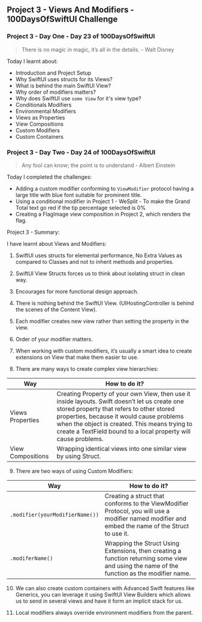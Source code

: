 
## Project 3 - Views And Modifiers - 100DaysOfSwiftUI Challenge

### Project 3 - Day One - Day 23 of 100DaysOfSwiftUI

> There is no magic in magic, it’s all in the details. - Walt Disney

Today I learnt about:
- Introduction and Project Setup
- Why SwiftUI uses structs for its Views?
- What is behind the main SwiftUI View?
- Why order of modifiers matters?
- Why does SwiftUI use `some View` for it's view type?
- Conditionals Modifiers
- Environmental Modifiers
- Views as Properties
- View Compositions
- Custom Modifiers
- Custom Containers

### Project 3 - Day Two - Day 24 of 100DaysOfSwiftUI

> Any fool can know; the point is to understand - Albert Einstein

Today I completed the challenges:
- Adding a custom modifier conforming to `ViewModifier` protocol having a large title with blue font suitable for prominent title.
- Using a conditional modifier in Project 1 - WeSplit - To make the Grand Total text go red if the tip percentage selected is 0%
- Creating a FlagImage view composition in Project 2, which renders the flag.

Project 3 - Summary:

I have learnt about Views and Modifiers:

1. SwiftUI uses structs for elemental performance, No Extra Values as compared to Classes and not to inherit methods and properties.

2. SwiftUI View Structs forces us to think about isolating struct in clean way.

3. Encourages for more functional design approach.

4. There is nothing behind the SwiftUI View. (UIHostingController is behind the scenes of the Content View).

5. Each modifier creates new view rather than setting the property in the view.

6. Order of your modifier matters.

7. When working with custom modifiers, it’s usually a smart idea to create extensions on View that make them easier to use.

8. There are many ways to create complex view hierarchies:
  
| Way | How to do it? |
| -- | -- |
| Views Properties  |  Creating Property of your own View, then use it inside layouts. Swift doesn’t let us create one stored property that refers to other stored properties, because it would cause problems when the object is created. This means trying to create a TextField bound to a local property will cause problems. |
| View Compositions | Wrapping identical views into one similar view by using Struct. |

9. There are two ways of using Custom Modifiers:

|Way  | How to do it? |
|--|--|
| `.modifier(yourModifierName())` | Creating a struct that conforms to the ViewModifier Protocol, you will use a modifier named modifier and embed the name of the Struct to use it. |
| `.modiferName()` | Wrapping the Struct Using Extensions, then creating a function returning some view and using the name of the function as the modifier name.  |
  
10. We can also create custom containers with Advanced Swift features like Generics, you can leverage it using SwiftUI View Builders which allows us to send in several views and have it form an implicit stack for us.

11. Local modifiers always override environment modifiers from the parent.
